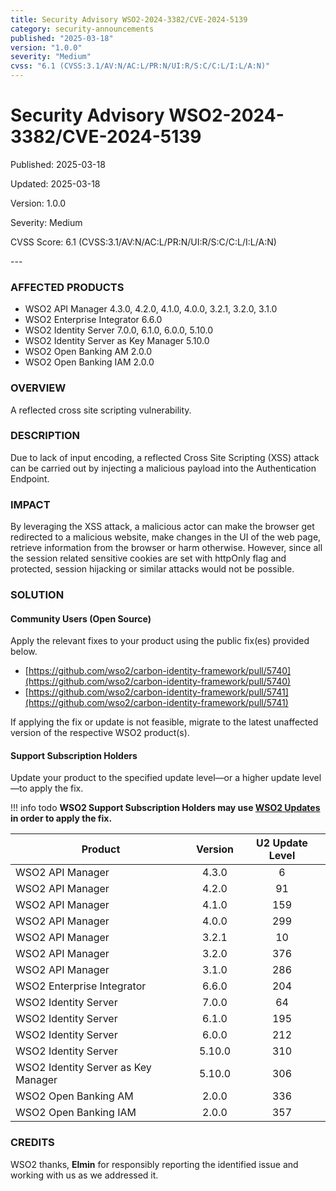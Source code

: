 ```yaml
---
title: Security Advisory WSO2-2024-3382/CVE-2024-5139
category: security-announcements
published: "2025-03-18"
version: "1.0.0"
severity: "Medium"
cvss: "6.1 (CVSS:3.1/AV:N/AC:L/PR:N/UI:R/S:C/C:L/I:L/A:N)"
---
```


# Security Advisory WSO2-2024-3382/CVE-2024-5139

<p class="doc-info">Published: 2025-03-18</p>
<p class="doc-info">Updated: 2025-03-18</p>
<p class="doc-info">Version: 1.0.0</p>
<p class="doc-info">Severity: Medium</p>
<p class="doc-info">CVSS Score: 6.1 (CVSS:3.1/AV:N/AC:L/PR:N/UI:R/S:C/C:L/I:L/A:N)</p>
---

### AFFECTED PRODUCTS
* WSO2 API Manager 4.3.0, 4.2.0, 4.1.0, 4.0.0, 3.2.1, 3.2.0, 3.1.0
* WSO2 Enterprise Integrator 6.6.0
* WSO2 Identity Server 7.0.0, 6.1.0, 6.0.0, 5.10.0
* WSO2 Identity Server as Key Manager 5.10.0
* WSO2 Open Banking AM 2.0.0
* WSO2 Open Banking IAM 2.0.0


### OVERVIEW
A reflected cross site scripting vulnerability.


### DESCRIPTION
Due to lack of input encoding, a reflected Cross Site Scripting (XSS) attack can be carried out by injecting a malicious payload into the Authentication Endpoint.


### IMPACT
By leveraging the XSS attack, a malicious actor can make the browser get redirected to a malicious website, make changes in the UI of the web page, retrieve information from the browser or harm otherwise. However, since all the session related sensitive cookies are set with httpOnly flag and protected, session hijacking or similar attacks would not be possible.


### SOLUTION

#### Community Users (Open Source)
Apply the relevant fixes to your product using the public fix(es) provided below.

* [https://github.com/wso2/carbon-identity-framework/pull/5740](https://github.com/wso2/carbon-identity-framework/pull/5740)
* [https://github.com/wso2/carbon-identity-framework/pull/5741](https://github.com/wso2/carbon-identity-framework/pull/5741)

If applying the fix or update is not feasible, migrate to the latest unaffected version of the respective WSO2 product(s).


#### Support Subscription Holders

Update your product to the specified update level—or a higher update level—to apply the fix.

!!! info todo
    **WSO2 Support Subscription Holders may use [WSO2 Updates](https://wso2.com/updates/) in order to apply the fix.**

| Product                             | Version | U2 Update Level |
| ----------------------------------- | :-----: | :-------------: |
| WSO2 API Manager                    |  4.3.0  |        6        |
| WSO2 API Manager                    |  4.2.0  |       91        |
| WSO2 API Manager                    |  4.1.0  |       159       |
| WSO2 API Manager                    |  4.0.0  |       299       |
| WSO2 API Manager                    |  3.2.1  |       10        |
| WSO2 API Manager                    |  3.2.0  |       376       |
| WSO2 API Manager                    |  3.1.0  |       286       |
| WSO2 Enterprise Integrator          |  6.6.0  |       204       |
| WSO2 Identity Server                |  7.0.0  |       64        |
| WSO2 Identity Server                |  6.1.0  |       195       |
| WSO2 Identity Server                |  6.0.0  |       212       |
| WSO2 Identity Server                | 5.10.0  |       310       |
| WSO2 Identity Server as Key Manager | 5.10.0  |       306       |
| WSO2 Open Banking AM                |  2.0.0  |       336       |
| WSO2 Open Banking IAM               |  2.0.0  |       357       |


### CREDITS
WSO2 thanks, **Elmin** for responsibly reporting the identified issue and working with us as we addressed it.
